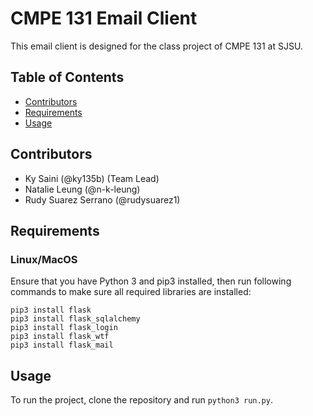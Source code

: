 # CMPE 131 Email Client

This email client is designed for the class project of CMPE 131 at SJSU.

## Table of Contents
- [Contributors](#contributors)
- [Requirements](#requirements)
- [Usage](#usage)

## Contributors
- Ky Saini (@ky135b) (Team Lead)
- Natalie Leung (@n-k-leung)
- Rudy Suarez Serrano (@rudysuarez1)

## Requirements
### Linux/MacOS
Ensure that you have Python 3 and pip3 installed, then run following commands to make sure all required libraries are installed:
```
pip3 install flask
pip3 install flask_sqlalchemy
pip3 install flask_login
pip3 install flask_wtf
pip3 install flask_mail
```

## Usage
To run the project, clone the repository and run `python3 run.py`.
